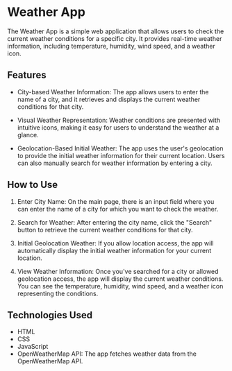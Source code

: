 # Weather App

The Weather App is a simple web application that allows users to check the current weather conditions for a specific city. It provides real-time weather information, including temperature, humidity, wind speed, and a weather icon.

## Features

- City-based Weather Information: The app allows users to enter the name of a city, and it retrieves and displays the current weather conditions for that city.

- Visual Weather Representation: Weather conditions are presented with intuitive icons, making it easy for users to understand the weather at a glance.

- Geolocation-Based Initial Weather: The app uses the user's geolocation to provide the initial weather information for their current location. Users can also manually search for weather information by entering a city.

## How to Use

1. Enter City Name: On the main page, there is an input field where you can enter the name of a city for which you want to check the weather.

2. Search for Weather: After entering the city name, click the "Search" button to retrieve the current weather conditions for that city.

3. Initial Geolocation Weather: If you allow location access, the app will automatically display the initial weather information for your current location.

4. View Weather Information: Once you've searched for a city or allowed geolocation access, the app will display the current weather conditions. You can see the temperature, humidity, wind speed, and a weather icon representing the conditions.

## Technologies Used

- HTML
- CSS
- JavaScript
- OpenWeatherMap API: The app fetches weather data from the OpenWeatherMap API.
